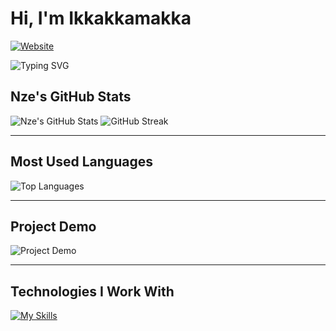 # Hi, I'm Ikkakkamakka

[![Website](https://img.shields.io/badge/Website-blue?style=flat-square&logo=google-chrome)](erictessers.com)

![Typing SVG](https://readme-typing-svg.herokuapp.com?color=F7CACA&lines=Welcome+to+my+GitHub+profile!;I'm+a+passionate+developer!)

## Nze's GitHub Stats

![Nze's GitHub Stats](https://github-readme-stats.vercel.app/api?username=ikkakkamakka&show_icons=true&theme=dark&count_private=true)
![GitHub Streak](https://github-readme-streak-stats.herokuapp.com/?user=ikkakkamakka&theme=dark)

---

## Most Used Languages

![Top Languages](https://github-readme-stats.vercel.app/api/top-langs/?username=ikkakkamakka&langs_count=10&layout=compact&theme=dark)

---

## Project Demo

![Project Demo](https://media.giphy.com/media/26u4cqiYI30juCOGY/giphy.gif)

---

## Technologies I Work With

[![My Skills](https://skillicons.dev/icons?i=javascript,typescript,html,css,react,nodejs,vue,mysql,mongodb,aws,git,docker,python&theme=dark)](https://skillicons.dev)
